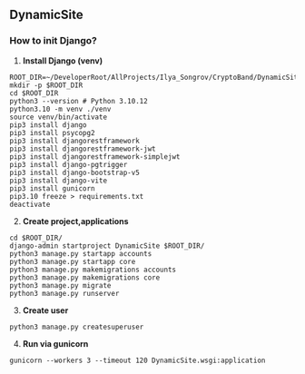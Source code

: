 ## DynamicSite

### How to init Django?

1. **Install Django (venv)**
```
ROOT_DIR=~/DeveloperRoot/AllProjects/Ilya_Songrov/CryptoBand/DynamicSite
mkdir -p $ROOT_DIR
cd $ROOT_DIR
python3 --version # Python 3.10.12
python3.10 -m venv ./venv
source venv/bin/activate
pip3 install django
pip3 install psycopg2
pip3 install djangorestframework
pip3 install djangorestframework-jwt
pip3 install djangorestframework-simplejwt
pip3 install django-pgtrigger
pip3 install django-bootstrap-v5
pip3 install django-vite
pip3 install gunicorn
pip3.10 freeze > requirements.txt
deactivate
```

2. **Create project,applications**
```
cd $ROOT_DIR/
django-admin startproject DynamicSite $ROOT_DIR/
python3 manage.py startapp accounts
python3 manage.py startapp core
python3 manage.py makemigrations accounts
python3 manage.py makemigrations core
python3 manage.py migrate
python3 manage.py runserver
```

3. **Create user**
```
python3 manage.py createsuperuser
```


4. **Run via gunicorn**
```
gunicorn --workers 3 --timeout 120 DynamicSite.wsgi:application
```